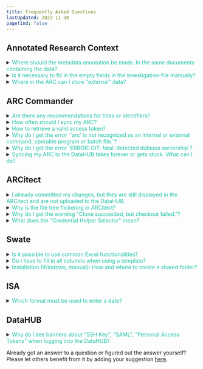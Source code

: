 ```yaml
---
title: Frequently Asked Questions
lastUpdated: 2023-11-30
pagefind: false
---
```



## Annotated Research Context

<details><summary><span style="color: #1fc2a7">
Where should the metadata annotation be made. In the same documents containing the data? 
</summary>

No. The metadata describing the data is collected in a separate xlsx-file &ndash; called `isa.assay.xlsx` &ndash; that resides in the parent folder of the dataset.

</details>

<details><summary><span style="color: #1fc2a7">
Is it necessary to fill in the empty fields in the investigation-file manually? 
</summary>

No. Although it is possible to fill out the workbook manually, we recommend using [ARC Commander](/nfdi4plants.knowledgebase/arc-commander) or [ARCitect](/nfdi4plants.knowledgebase/arcitect) to add this metadata.

</details>

<details><summary><span style="color: #1fc2a7">
Where in the ARC can I store "external" data? 
</summary>

Research projects rarely start out of the blue. Rather every project builds on previous findings and published datasets.
To properly re-use and reference such a dataset, we recommend to add a `study` to your ARC. Every study by default comes with four parts:

```
└── <StudyName>
    ├── README.md
    ├── isa.study.xlsx
    ├── protocols
    └── resources
```

- In the `resources` directory you can add the data (e.g. supplemental data files)
- In the `protocols` directory you can add notes on how you retrieved the data and from where.
- The study is registered in your ARC's `isa.investigation.xlsx`, which includes a section "STUDY PUBLICATIONS" for every study. Here, you can add publication details (author, DOI, etc.) about the external data source.

</details>

## ARC Commander

<details><summary><span style="color: #1fc2a7">
Are there any recommendations for titles or identifiers?
</summary>

Avoid using spaces in the identifier. Use underscores and capital letters instead. There are no specific restrictions regarding the title. Although it is possible to fill in the workbook manually, we recommend using <a href="/nfdi4plants.knowledgebase/arc-commander">ARC Commander</a> to add this metadata.

</details>

<details><summary><span style="color: #1fc2a7">
How often should I sync my ARC?
</summary>

We would not want to recommend a fixed time interval (once every hour / day / week) for how often you ideally sync the ARC. In general, the more you work with your ARC, the more you add or update, annotate or analyze data, the more you will want to make sure these changes are saved. Consider the syncing as a way to backup your project's progress as well as an "undo button".

:bulb: For more details, check out the [Syncing Recommendations](/nfdi4plants.knowledgebase/guides/arc-syncing-recommendation)

</details>

<details><summary><span style="color: #1fc2a7">
How to retrieve a valid access token?
</summary>

Please follow the short instructions below.  

Alternatively, please visit <a href="https://github.com/nfdi4plants/arcCommander/discussions/157English">#157 in the ARC Commander repository's discussion section</a> for detailed instructions.  

Note: This also works for "arc get"  

___TLDR:___  

- Have a GitLab account (here: <a href="https://git.nfdi4plants.org/explore">DataPLANT DataHUB</a>)  
- Generate a personal GitLab access token (Preferences -> Access Tokens) (with API and read/write repository)  
- Copy token string  
- Clone a GitLab repo with adjusted address (one for which you have the respective access rights):  

```bash
git clone https://oauth2:TOKENSTRING@git.nfdi4plants.org/abc/xyz  
```

In case you created a <i>project access token</i> instead of a <i>personal access token</i>, a <a href="https://docs.gitlab.com/ee/user/project/settings/project_access_tokens.html#bot-users-for-projects">GitLab bot</a> will join your project as a member.  
Please note that this is supportive and not a “negative” bot in case you are not familiar with this. (Thanks to <a href="https://github.com/Zerskk">@Zerskk</a> and <a href="https://github.com/j-bauer">@j-bauer</a> for providing the background knowledge on this.)  

However, for the steps above, you want to create a <b>personal access token</b>.  

</details>

<details><summary><span style="color: #1fc2a7">
Why do I get the error `'arc' is not recognized as an internal or external command, operable program or batch file.`?
</summary>

Your machine cannot find your ARC commander executable. Possible reasons are that you have not yet installed the ARC commander or that the `arc` executable was not added to your path. 

Please carefully retry the [ARC Commander setup](/nfdi4plants.knowledgebase/arc-commander/installation). 

If this does not do the trick, please follow these steps towards debugging (on Windows): 

1. Open the command prompt (cmd) or powershell in the folder (e.g. `C:\Programs\ArcCommander`) where you stored the ARC Commander program (e.g. arc.exe). If `arc --version` shows the version, the executable is intact. 
2. Next, execute `path` to check wether the folder (e.g. `C:\Programs\ArcCommander`) appears in your path.
3. Adapt the user's path (not admin)
   
:bulb: If you do not have admin rights on the computer, please open the settings "Edit environment variables for your account" and follow steps described in the [ARC Commander setup](/nfdi4plants.knowledgebase/arc-commander/installation).

</details>

<details><summary><span style="color: #1fc2a7">
Why do I get the error `ERROR: GIT: fatal: detected dubious ownership`?
</summary>

This error occurs when working on a mounted network drive (Fileshare, File Server, NAS). Very simplified: the user on the computer and the owner of the network drive differ and git tries to safe you from working in a folder you do not own. 

You can circumvent this error by adding **all directories** to your list of safe directories via the following command: 

```bash
git config --global --add safe.directory *
```

This might however pose a safety risk. Please read the details here: https://www.git-scm.com/docs/git-config#Documentation/git-config.txt-safedirectory

</details>

<details><summary><span style="color: #1fc2a7">
Syncing my ARC to the DataHUB takes forever or gets stuck. What can I do?
</summary>

This is likely due to handling a big volume of data. 

Solution: Increase git's http post buffer

Execute the following command in your command line:

```
git config --global http.postBuffer 524288000
```

- 500 MB: 524288000
- 1 GB: 1048576000
- 2 GB: 2097152000

source: https://stackoverflow.com/questions/6887228/git-hangs-while-writing-objects

</details>

## ARCitect

<details>
<summary><span style="color: #1fc2a7">
I already committed my changes, but they are still displayed in the ARCitect and are not uploaded to the DataHUB.
</summary>

Sometimes, the ARCitect does not "accept" a commit or when writing a commit message and hitting the "commit" button the changes are still displayed. You can try the following:

1. Close all windows (e.g. windows explorer) and files (in particular Excel workbooks) related to the ARC
2. Try to commit again.

:bulb: In general, we recommend to close all isa.investigation.xlsx, isa.study.xlsx and isa.assay.xlsx workbooks when working on your ARC using ARCitect.

</details>

<details>
<summary><span style="color: #1fc2a7">
Why is the file tree flickering in ARCitect?
</summary>

So far we only saw this bug on macOS with ARCs stored in a folder that is watched and synced by iCloud (typically the `Desktop` and `Documents` folder and sub-folders). Please store your ARCs in folders outside iCloud.

</details>

<details>
<summary><span style="color: #1fc2a7">
Why do I get the warning "Clone succeeded, but checkout failed."?
</summary>

This warning is likely due to an issue with your Git or Git LFS installation.
If you see this error, when using ARCitect (version ≥ 0.0.21) under Windows or Linux, please let us know via e.g. helpdesk.

On macOS ARCitect's git dependency is not yet in place.
Please follow [this workaround](https://github.com/nfdi4plants/ARCitect/discussions/88).

</details>

<details>
<summary><span style="color: #1fc2a7">
What does the "Credential Helper Selector" mean?
</summary>

During ARCitect login, Windows asks you wether you want to use a "Credential Helper". This can be used to store your DataHUB credentials. You do not need this for ARCitect to work. You can choose "no helper" or "manager" and tick the check box "always use this from now on" to avoid the popup in the future.

</details>

## Swate

<details><summary><span style="color: #1fc2a7">
Is it possible to use common Excel functionalities?
</summary>

Yes. In fact, this is one of the reasons why we decided to embed Swate within Excel, as it allows users to continue using the Excel functionality they are accustomed to.

</details>

<details><summary><span style="color: #1fc2a7">
Do I have to fill in all columns when using a template?
</summary>

No. However, if you want to submit your data to a <a href="https://nfdi4plants.org/nfdi4plants.knowledgebase/docs/fundamentals/PublicDataRepositories.html">public data repository</a>, these will require specific metadata. For this purpose we provide the corresponding templates helping you to annotate your data accordingly.

</details>
<details><summary><span style="color: #1fc2a7">
Installation (Windows, manual): How and where to create a shared folder?
</summary>

Wherever you created your <b>folder-to-be-shared</b> according to <a href="https://nfdi4plants.org/nfdi4plants.knowledgebase/docs/SwateManual/swate_installation_desktop-win-manually.html">these instructions</a>, you need to have the right to <a href="https://learn.microsoft.com/en-us/office/dev/add-ins/testing/create-a-network-shared-folder-catalog-for-task-pane-and-content-add-ins#share-a-folder">share a folder</a> at this particular location.  

This might not be possible at <span style="background-color: grey">'C:\folder-to-be-shared'</span> but, when you go one level down, into <span style="background-color: grey">'Users'</span>, <span style="background-color:grey">'C:\Users\folder-to-be-shared'</span> might be sharable. You can share a folder when the <span style="background-color:grey">'Sharing'</span> tab is shown next to the <span style="background-color:grey">'General'</span> tab in the properties dialog window (right click on the <b>folder-to-be-shared</b>, select 'properties').  

When you created a <b>folder-to-be-shared</b>, placed the latest manifest(s) from the zip-extracted <a href="https://github.com/nfdi4plants/Swate/blob/developer/.assets/swate-win.zip?raw=true">download</a> into it (<span style="background-color:grey">'core_manifest.xml'</span>, and optional: <span style="background-color:grey">'experts_manifest.xml'</span>), finished <a href="https://learn.microsoft.com/en-us/office/dev/add-ins/testing/create-a-network-shared-folder-catalog-for-task-pane-and-content-add-ins#share-a-folder">these steps</a> and continue with <a href="https://learn.microsoft.com/en-us/office/dev/add-ins/testing/create-a-network-shared-folder-catalog-for-task-pane-and-content-add-ins#configure-the-trust-manually">these steps</a> in Excel, you should be ready to dive into Swate. - Enjoy 🚀

</details>

## ISA

<details><summary><span style="color: #1fc2a7">
Which format must be used to enter a date?
</summary>

String formatted as ISO8601 date: YYYY-MM-DD

</details>

## DataHUB

<details><summary><span style="color: #1fc2a7">
Why do I see banners about "SSH Key", "SAML", "Personal Access Tokens" when logging into the DataHUB?
</summary>

After login to the DataHUB you see the following banners

![](@images/datahub/datahub-banner-token.png)


If you use DataPLANT tools (ARCitect or ARC commander) to sync your ARC with the DataHUB, you can safely ignore them and click "Don't show again".

</details>


Already got an answer to a question or figured out the answer yourself? Please let others benefit from it by adding your suggestion [here](https://github.com/nfdi4plants/nfdi4plants.knowledgebase/issues/new?assignees=CMR248&labels=FAQ&projects=&template=contribution-to-the-faq-section.md&title=%5BFAQ%5D).
